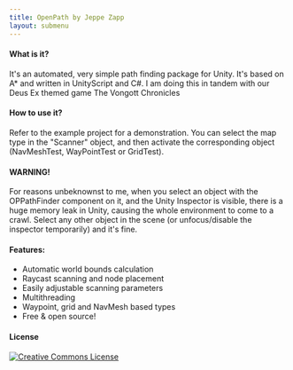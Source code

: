 ```yaml
---
title: OpenPath by Jeppe Zapp
layout: submenu
---
```


#### What is it?
It's an automated, very simple path finding package for Unity. It's based on A* and written in UnityScript and C#. I am doing this in tandem with our Deus Ex themed game The Vongott Chronicles

#### How to use it?
Refer to the example project for a demonstration. You can select the map type in the "Scanner" object, and then activate the corresponding object (NavMeshTest, WayPointTest or GridTest).

#### WARNING!
For reasons unbeknownst to me, when you select an object with the OPPathFinder component on it, and the Unity Inspector is visible, there is a huge memory leak in Unity, causing the whole environment to come to a crawl. Select any other object in the scene (or unfocus/disable the inspector temporarily) and it's fine.

#### Features:
- Automatic world bounds calculation
- Raycast scanning and node placement
- Easily adjustable scanning parameters
- Multithreading
- Waypoint, grid and NavMesh based types
- Free & open source!

#### License
<a rel="license" href="http://creativecommons.org/licenses/by/4.0/"><img alt="Creative Commons License" style="border-width:0" src="http://i.creativecommons.org/l/by/4.0/88x31.png" /></a>
